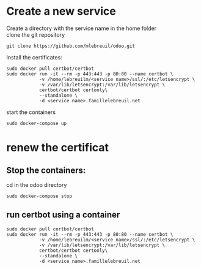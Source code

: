 # Create a new service
Create a directory with the service name in the home folder  
clone the git repository  
```
git clone https://github.com/mlebreuil/odoo.git
```
Install the certificates:
```
sudo docker pull certbot/certbot  
sudo docker run -it --rm -p 443:443 -p 80:80 --name certbot \  
            -v /home/lebreuilm/<service name>/ssl/:/etc/letsencrypt \  
            -v /var/lib/letsencrypt:/var/lib/letsencrypt \  
            certbot/certbot certonly\  
            --standalone \  
            -d <service name>.famillelebreuil.net 
 ```
start the containers  
```
sudo docker-compose up
```

# renew the certificat
## Stop the containers:  
cd in the odoo directory  
```
sudo docker-compose stop  
```
## run certbot using a container
```
sudo docker pull certbot/certbot  
sudo docker run -it --rm -p 443:443 -p 80:80 --name certbot \  
            -v /home/lebreuilm/<service name>/ssl/:/etc/letsencrypt \  
            -v /var/lib/letsencrypt:/var/lib/letsencrypt \  
            certbot/certbot certonly\  
            --standalone \  
            -d <service name>.famillelebreuil.net  
```

